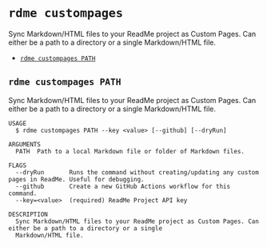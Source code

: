 `rdme custompages`
==================

Sync Markdown/HTML files to your ReadMe project as Custom Pages. Can either be a path to a directory or a single Markdown/HTML file.

* [`rdme custompages PATH`](#rdme-custompages-path)

## `rdme custompages PATH`

Sync Markdown/HTML files to your ReadMe project as Custom Pages. Can either be a path to a directory or a single Markdown/HTML file.

```
USAGE
  $ rdme custompages PATH --key <value> [--github] [--dryRun]

ARGUMENTS
  PATH  Path to a local Markdown file or folder of Markdown files.

FLAGS
  --dryRun       Runs the command without creating/updating any custom pages in ReadMe. Useful for debugging.
  --github       Create a new GitHub Actions workflow for this command.
  --key=<value>  (required) ReadMe Project API key

DESCRIPTION
  Sync Markdown/HTML files to your ReadMe project as Custom Pages. Can either be a path to a directory or a single
  Markdown/HTML file.
```

